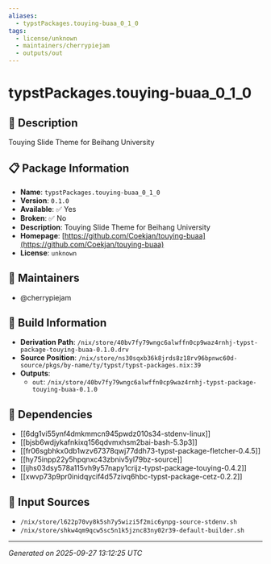 ```yaml
---
aliases:
  - typstPackages.touying-buaa_0_1_0
tags:
  - license/unknown
  - maintainers/cherrypiejam
  - outputs/out
---
```


# typstPackages.touying-buaa_0_1_0

## 📝 Description

Touying Slide Theme for Beihang University

## 📋 Package Information

- **Name**: `typstPackages.touying-buaa_0_1_0`
- **Version**: `0.1.0`
- **Available**: ✅ Yes
- **Broken**: ✅ No
- **Description**: Touying Slide Theme for Beihang University
- **Homepage**: [https://github.com/Coekjan/touying-buaa](https://github.com/Coekjan/touying-buaa)
- **License**: `unknown`
## 👥 Maintainers

- @cherrypiejam


## 🔧 Build Information

- **Derivation Path**: `/nix/store/40bv7fy79wngc6alwffn0cp9waz4rnhj-typst-package-touying-buaa-0.1.0.drv`
- **Source Position**: `/nix/store/ns30sqxb36k8jrds8z18rv96bpnwc60d-source/pkgs/by-name/ty/typst/typst-packages.nix:39`
- **Outputs**:
  - `out`:  `/nix/store/40bv7fy79wngc6alwffn0cp9waz4rnhj-typst-package-touying-buaa-0.1.0`

## 🔗 Dependencies

- [[6dg1vi55ynf4dmkmmcn945pwdz010s34-stdenv-linux]]
- [[bjsb6wdjykafnkixq156qdvmxhsm2bai-bash-5.3p3]]
- [[fr06sgbhkx0db1wzv67378qwj77ddh73-typst-package-fletcher-0.4.5]]
- [[hy75inpp22y5hpqnxc43zbniv5yl79bz-source]]
- [[ijhs03dsy578a115vh9y57napy1crijz-typst-package-touying-0.4.2]]
- [[xwvp73p9pr0inidqycif4d57zivq6hbc-typst-package-cetz-0.2.2]]

## 📁 Input Sources

- `/nix/store/l622p70vy8k5sh7y5wizi5f2mic6ynpg-source-stdenv.sh`
- `/nix/store/shkw4qm9qcw5sc5n1k5jznc83ny02r39-default-builder.sh`

---
*Generated on 2025-09-27 13:12:25 UTC*
